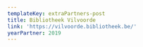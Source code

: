 ```yaml
---
templateKey: extraPartners-post
title: Bibliotheek Vilvoorde
link: 'https://vilvoorde.bibliotheek.be/'
yearPartner: 2019
---
```

